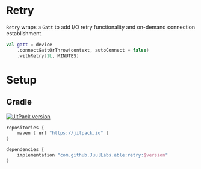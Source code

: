 # Retry

`Retry` wraps a `Gatt` to add I/O retry functionality and on-demand connection establishment.

```kotlin
val gatt = device
    .connectGattOrThrow(context, autoConnect = false)
    .withRetry(1L, MINUTES)
```

# Setup

## Gradle

[![JitPack version](https://jitpack.io/v/JuulLabs/able.svg)](https://jitpack.io/#JuulLabs/able)

```groovy
repositories {
    maven { url "https://jitpack.io" }
}

dependencies {
    implementation "com.github.JuulLabs.able:retry:$version"
}
```
